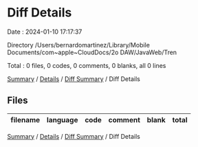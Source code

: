 # Diff Details

Date : 2024-01-10 17:17:37

Directory /Users/bernardomartinez/Library/Mobile Documents/com~apple~CloudDocs/2o DAW/JavaWeb/Tren

Total : 0 files,  0 codes, 0 comments, 0 blanks, all 0 lines

[Summary](results.md) / [Details](details.md) / [Diff Summary](diff.md) / Diff Details

## Files
| filename | language | code | comment | blank | total |
| :--- | :--- | ---: | ---: | ---: | ---: |

[Summary](results.md) / [Details](details.md) / [Diff Summary](diff.md) / Diff Details